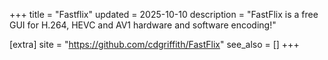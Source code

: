 +++
title = "Fastflix"
updated = 2025-10-10
description = "FastFlix is a free GUI for H.264, HEVC and AV1 hardware and software encoding!"

[extra]
site = "https://github.com/cdgriffith/FastFlix"
see_also = []
+++
